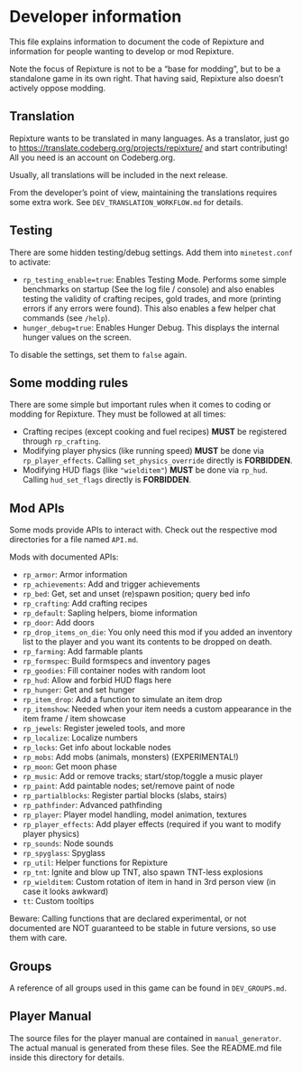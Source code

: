 # Developer information

This file explains information to document the code of Repixture and information for people
wanting to develop or mod Repixture.

Note the focus of Repixture is not to be a “base for modding”, but to be a standalone
game in its own right. That having said, Repixture also doesn’t actively oppose
modding.

## Translation

Repixture wants to be translated in many languages. As a translator, just go to
<https://translate.codeberg.org/projects/repixture/> and start contributing!
All you need is an account on Codeberg.org.

Usually, all translations will be included in the next release.

From the developer’s point of view, maintaining the translations requires some extra
work. See `DEV_TRANSLATION_WORKFLOW.md` for details.

## Testing

There are some hidden testing/debug settings. Add them into `minetest.conf` to activate:

* `rp_testing_enable=true`: Enables Testing Mode. Performs some simple benchmarks on startup
  (See the log file / console) and also enables testing the validity of crafting
  recipes, gold trades, and more (printing errors if any errors were found).
  This also enables a few helper chat commands (see `/help`).
* `hunger_debug=true`: Enables Hunger Debug. This displays the internal hunger values on
  the screen.

To disable the settings, set them to `false` again.

## Some modding rules

There are some simple but important rules when it comes to coding or modding for Repixture.
They must be followed at all times:

* Crafting recipes (except cooking and fuel recipes) **MUST** be registered through `rp_crafting`.
* Modifying player physics (like running speed) **MUST** be done via `rp_player_effects`.
  Calling `set_physics_override` directly is **FORBIDDEN**.
* Modifying HUD flags (like `"wielditem"`) **MUST** be done via `rp_hud`.
  Calling `hud_set_flags` directly is **FORBIDDEN**.

## Mod APIs

Some mods provide APIs to interact with. Check out the respective mod directories for a
file named `API.md`.

Mods with documented APIs:

* `rp_armor`: Armor information
* `rp_achievements`: Add and trigger achievements
* `rp_bed`: Get, set and unset (re)spawn position; query bed info
* `rp_crafting`: Add crafting recipes
* `rp_default`: Sapling helpers, biome information
* `rp_door`: Add doors
* `rp_drop_items_on_die`: You only need this mod if you added an inventory list to the player
                          and you want its contents to be dropped on death.
* `rp_farming`: Add farmable plants
* `rp_formspec`: Build formspecs and inventory pages
* `rp_goodies`: Fill container nodes with random loot
* `rp_hud`: Allow and forbid HUD flags here
* `rp_hunger`: Get and set hunger
* `rp_item_drop`: Add a function to simulate an item drop
* `rp_itemshow`: Needed when your item needs a custom appearance in the item frame / item showcase
* `rp_jewels`: Register jeweled tools, and more
* `rp_localize`: Localize numbers
* `rp_locks`: Get info about lockable nodes
* `rp_mobs`: Add mobs (animals, monsters) (EXPERIMENTAL!)
* `rp_moon`: Get moon phase
* `rp_music`: Add or remove tracks; start/stop/toggle a music player
* `rp_paint`: Add paintable nodes; set/remove paint of node
* `rp_partialblocks`: Register partial blocks (slabs, stairs)
* `rp_pathfinder`: Advanced pathfinding
* `rp_player`: Player model handling, model animation, textures
* `rp_player_effects`: Add player effects (required if you want to modify player physics)
* `rp_sounds`: Node sounds
* `rp_spyglass`: Spyglass
* `rp_util`: Helper functions for Repixture
* `rp_tnt`: Ignite and blow up TNT, also spawn TNT-less explosions
* `rp_wielditem`: Custom rotation of item in hand in 3rd person view (in case it looks awkward)
* `tt`: Custom tooltips

Beware: Calling functions that are declared experimental, or not documented
are NOT guaranteed to be stable in future versions, so use them with care.

## Groups

A reference of all groups used in this game can be found in `DEV_GROUPS.md`.

## Player Manual

The source files for the player manual are contained in `manual_generator`.
The actual manual is generated from these files.
See the README.md file inside this directory for details.

